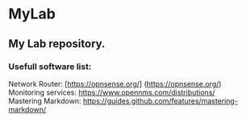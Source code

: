 # MyLab
My Lab repository.
----
### Usefull software list:  
Network Router: [https://opnsense.org/] (https://opnsense.org/)  
Monitoring services: https://www.opennms.com/distributions/  
Mastering Markdown: https://guides.github.com/features/mastering-markdown/  



